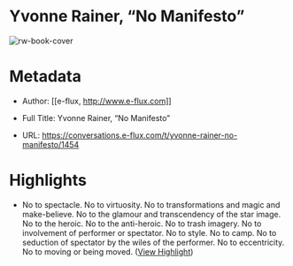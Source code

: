 # Yvonne Rainer, “No Manifesto”

![rw-book-cover](https://conversations.e-flux.com/uploads/default/original/2X/e/ea53eba4b2b032e0ee53a01c27e6bf7bfd2797ab.png)

# Metadata
- Author: [[e-flux, http://www.e-flux.com]]
- Full Title: Yvonne Rainer, “No Manifesto”

- URL: https://conversations.e-flux.com/t/yvonne-rainer-no-manifesto/1454

# Highlights
- No to spectacle. 
  No to virtuosity. 
  No to transformations and magic and make-believe. 
  No to the glamour and transcendency of the star image. 
  No to the heroic. 
  No to the anti-heroic. 
  No to trash imagery. 
  No to involvement 
  of performer or spectator. 
  No to style. 
  No to camp. 
  No to seduction of spectator by the wiles of the performer. 
  No to eccentricity. 
  No to moving or being moved. ([View Highlight](https://read.readwise.io/read/01hshj8dxm437q8892yfzaptbw))
